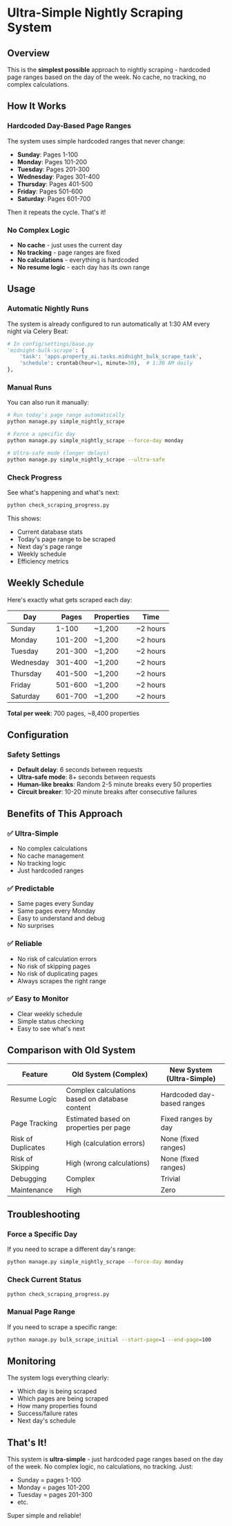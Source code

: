 # Ultra-Simple Nightly Scraping System

## Overview

This is the **simplest possible** approach to nightly scraping - hardcoded page ranges based on the day of the week. No cache, no tracking, no complex calculations.

## How It Works

### Hardcoded Day-Based Page Ranges

The system uses simple hardcoded ranges that never change:

- **Sunday**: Pages 1-100
- **Monday**: Pages 101-200  
- **Tuesday**: Pages 201-300
- **Wednesday**: Pages 301-400
- **Thursday**: Pages 401-500
- **Friday**: Pages 501-600
- **Saturday**: Pages 601-700

Then it repeats the cycle. That's it!

### No Complex Logic

- **No cache** - just uses the current day
- **No tracking** - page ranges are fixed
- **No calculations** - everything is hardcoded
- **No resume logic** - each day has its own range

## Usage

### Automatic Nightly Runs

The system is already configured to run automatically at 1:30 AM every night via Celery Beat:

```python
# In config/settings/base.py
'midnight-bulk-scrape': {
    'task': 'apps.property_ai.tasks.midnight_bulk_scrape_task',
    'schedule': crontab(hour=1, minute=30),  # 1:30 AM daily
},
```

### Manual Runs

You can also run it manually:

```bash
# Run today's page range automatically
python manage.py simple_nightly_scrape

# Force a specific day
python manage.py simple_nightly_scrape --force-day monday

# Ultra-safe mode (longer delays)
python manage.py simple_nightly_scrape --ultra-safe
```

### Check Progress

See what's happening and what's next:

```bash
python check_scraping_progress.py
```

This shows:
- Current database stats
- Today's page range to be scraped
- Next day's page range
- Weekly schedule
- Efficiency metrics

## Weekly Schedule

Here's exactly what gets scraped each day:

| Day | Pages | Properties | Time |
|-----|-------|------------|------|
| Sunday | 1-100 | ~1,200 | ~2 hours |
| Monday | 101-200 | ~1,200 | ~2 hours |
| Tuesday | 201-300 | ~1,200 | ~2 hours |
| Wednesday | 301-400 | ~1,200 | ~2 hours |
| Thursday | 401-500 | ~1,200 | ~2 hours |
| Friday | 501-600 | ~1,200 | ~2 hours |
| Saturday | 601-700 | ~1,200 | ~2 hours |

**Total per week**: 700 pages, ~8,400 properties

## Configuration

### Safety Settings

- **Default delay**: 6 seconds between requests
- **Ultra-safe mode**: 8+ seconds between requests
- **Human-like breaks**: Random 2-5 minute breaks every 50 properties
- **Circuit breaker**: 10-20 minute breaks after consecutive failures

## Benefits of This Approach

### ✅ Ultra-Simple
- No complex calculations
- No cache management
- No tracking logic
- Just hardcoded ranges

### ✅ Predictable
- Same pages every Sunday
- Same pages every Monday
- Easy to understand and debug
- No surprises

### ✅ Reliable
- No risk of calculation errors
- No risk of skipping pages
- No risk of duplicating pages
- Always scrapes the right range

### ✅ Easy to Monitor
- Clear weekly schedule
- Simple status checking
- Easy to see what's next

## Comparison with Old System

| Feature | Old System (Complex) | New System (Ultra-Simple) |
|---------|---------------------|---------------------------|
| Resume Logic | Complex calculations based on database content | Hardcoded day-based ranges |
| Page Tracking | Estimated based on properties per page | Fixed ranges by day |
| Risk of Duplicates | High (calculation errors) | None (fixed ranges) |
| Risk of Skipping | High (wrong calculations) | None (fixed ranges) |
| Debugging | Complex | Trivial |
| Maintenance | High | Zero |

## Troubleshooting

### Force a Specific Day
If you need to scrape a different day's range:
```bash
python manage.py simple_nightly_scrape --force-day monday
```

### Check Current Status
```bash
python check_scraping_progress.py
```

### Manual Page Range
If you need to scrape a specific range:
```bash
python manage.py bulk_scrape_initial --start-page=1 --end-page=100
```

## Monitoring

The system logs everything clearly:
- Which day is being scraped
- Which pages are being scraped
- How many properties found
- Success/failure rates
- Next day's schedule

## That's It!

This system is **ultra-simple** - just hardcoded page ranges based on the day of the week. No complex logic, no calculations, no tracking. Just:

- Sunday = pages 1-100
- Monday = pages 101-200
- Tuesday = pages 201-300
- etc.

Super simple and reliable!
